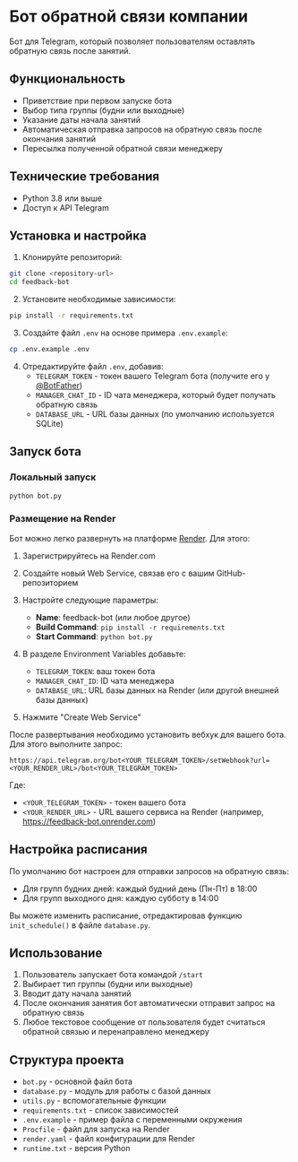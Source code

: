 # Бот обратной связи компании

Бот для Telegram, который позволяет пользователям оставлять обратную связь после занятий.

## Функциональность

- Приветствие при первом запуске бота
- Выбор типа группы (будни или выходные)
- Указание даты начала занятий
- Автоматическая отправка запросов на обратную связь после окончания занятий
- Пересылка полученной обратной связи менеджеру

## Технические требования

- Python 3.8 или выше
- Доступ к API Telegram

## Установка и настройка

1. Клонируйте репозиторий:
```bash
git clone <repository-url>
cd feedback-bot
```

2. Установите необходимые зависимости:
```bash
pip install -r requirements.txt
```

3. Создайте файл `.env` на основе примера `.env.example`:
```bash
cp .env.example .env
```

4. Отредактируйте файл `.env`, добавив:
   - `TELEGRAM_TOKEN` - токен вашего Telegram бота (получите его у [@BotFather](https://t.me/BotFather))
   - `MANAGER_CHAT_ID` - ID чата менеджера, который будет получать обратную связь
   - `DATABASE_URL` - URL базы данных (по умолчанию используется SQLite)

## Запуск бота

### Локальный запуск

```bash
python bot.py
```

### Размещение на Render

Бот можно легко развернуть на платформе [Render](https://render.com/). Для этого:

1. Зарегистрируйтесь на Render.com
2. Создайте новый Web Service, связав его с вашим GitHub-репозиторием
3. Настройте следующие параметры:
   - **Name**: feedback-bot (или любое другое)
   - **Build Command**: `pip install -r requirements.txt`
   - **Start Command**: `python bot.py`
   
4. В разделе Environment Variables добавьте:
   - `TELEGRAM_TOKEN`: ваш токен бота
   - `MANAGER_CHAT_ID`: ID чата менеджера
   - `DATABASE_URL`: URL базы данных на Render (или другой внешней базы данных)

5. Нажмите "Create Web Service"

После развертывания необходимо установить вебхук для вашего бота. Для этого выполните запрос:

```
https://api.telegram.org/bot<YOUR_TELEGRAM_TOKEN>/setWebhook?url=<YOUR_RENDER_URL>/bot<YOUR_TELEGRAM_TOKEN>
```

Где:
- `<YOUR_TELEGRAM_TOKEN>` - токен вашего бота
- `<YOUR_RENDER_URL>` - URL вашего сервиса на Render (например, https://feedback-bot.onrender.com)

## Настройка расписания

По умолчанию бот настроен для отправки запросов на обратную связь:
- Для групп будних дней: каждый будний день (Пн-Пт) в 18:00
- Для групп выходного дня: каждую субботу в 14:00

Вы можете изменить расписание, отредактировав функцию `init_schedule()` в файле `database.py`.

## Использование

1. Пользователь запускает бота командой `/start`
2. Выбирает тип группы (будни или выходные)
3. Вводит дату начала занятий
4. После окончания занятия бот автоматически отправит запрос на обратную связь
5. Любое текстовое сообщение от пользователя будет считаться обратной связью и перенаправлено менеджеру

## Структура проекта

- `bot.py` - основной файл бота
- `database.py` - модуль для работы с базой данных
- `utils.py` - вспомогательные функции
- `requirements.txt` - список зависимостей
- `.env.example` - пример файла с переменными окружения
- `Procfile` - файл для запуска на Render
- `render.yaml` - файл конфигурации для Render
- `runtime.txt` - версия Python 